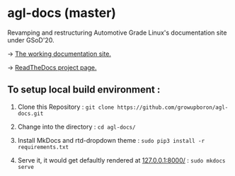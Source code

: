 # agl-docs (master)
Revamping and restructuring Automotive Grade Linux's documentation site under GSoD'20.

-> [The working documentation site.](https://agl-docs.readthedocs.io)

-> [ReadTheDocs project page.](https://readthedocs.org/projects/agl-docs/)

## To setup local build environment :

1) Clone this Repository : ```git clone https://github.com/growupboron/agl-docs.git```

2) Change into the directory : ```cd agl-docs/```

3) Install MkDocs and rtd-dropdown theme : ```sudo pip3 install -r requirements.txt```

4) Serve it, it would get defaultly rendered at [127.0.0.1:8000/](127.0.0.1:8000/) : ```sudo mkdocs serve```



